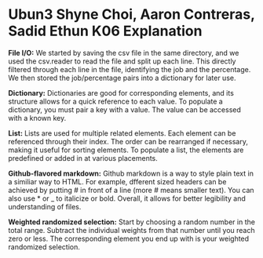# Ubun3 Shyne Choi, Aaron Contreras, Sadid Ethun K06 Explanation
**File I/O:** We started by saving the csv file in the same directory, and we used the csv.reader to read the file and split up each line. This directly filtered through each line in the file, identifying the job and the percentage. We then stored the job/percentage pairs into a dictionary for later use. 

**Dictionary:** Dictionaries are good for corresponding elements, and its structure allows for a quick reference to each value. To populate a dictionary, you must pair a key with a value. The value can be accessed with a known key.

**List:** Lists are used for multiple related elements. Each element can be referenced through their index. The order can be rearranged if necessary, making it useful for sorting elements. To populate a list, the elements are predefined or added in at various placements.

**Github-flavored markdown:** Github markdown is a way to style plain text in a similiar way to HTML. For example, dfferent sized headers can be achieved by putting # in front of a line (more # means smaller text). You can also use * or _ to italicize or bold. Overall, it allows for better legibility and understanding of files.

**Weighted randomized selection:** Start by choosing a random number in the total range. Subtract the individual weights from that number until you reach zero or less. The corresponding element you end up with is your weighted randomized selection.
